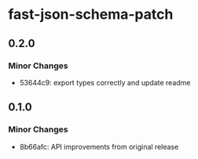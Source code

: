 # fast-json-schema-patch

## 0.2.0

### Minor Changes

- 53644c9: export types correctly and update readme

## 0.1.0

### Minor Changes

- 8b66afc: API improvements from original release
